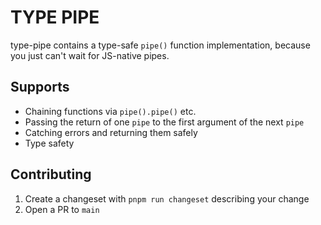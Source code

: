 # TYPE PIPE

type-pipe contains a type-safe `pipe()` function implementation, because you just can't wait for JS-native pipes.

## Supports

* Chaining functions via `pipe().pipe()` etc.
* Passing the return of one `pipe` to the first argument of the next `pipe`
* Catching errors and returning them safely
* Type safety 

## Contributing

1. Create a changeset with `pnpm run changeset` describing your change
2. Open a PR to `main`
